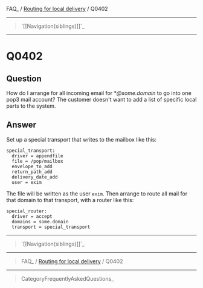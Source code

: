 FAQ\_ / [Routing for local delivery](FAQ/Routing_for_local_delivery) /
Q0402

* * * * *

> \`[[Navigation(siblings)]]\`\_

* * * * *

Q0402
=====

Question
--------

How do I arrange for all incoming email for \**@some.domain* to go into
one pop3 mail account? The customer doesn't want to add a list of
specific local parts to the system.

Answer
------

Set up a special transport that writes to the mailbox like this:

    special_transport:
      driver = appendfile
      file = /pop/mailbox
      envelope_to_add
      return_path_add
      delivery_date_add
      user = exim

The file will be written as the user `exim`. Then arrange to route all
mail for that domain to that transport, with a router like this:

    special_router:
      driver = accept
      domains = some.domain
      transport = special_transport

* * * * *

> \`[[Navigation(siblings)]]\`\_

* * * * *

> FAQ\_ / [Routing for local delivery](FAQ/Routing_for_local_delivery) /
> Q0402

* * * * *

> CategoryFrequentlyAskedQuestions\_
